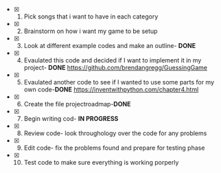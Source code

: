 - [x] 1. Pick songs that i want to have in each category 
- [x] 2.  Brainstorm on how i want my game to be setup
- [x] 3. Look at different example codes and make an outline- **DONE** 
- [x] 4. Evaulated this code and decided if I want to implement it in my project- **DONE**
        https://github.com/brendangregg/GuessingGame
- [x] 5. Evaulated another code to see if I wanted to use some parts for my own code-**DONE**
         https://inventwithpython.com/chapter4.html
- [x] 6. Create the file projectroadmap-**DONE**
- [x] 7. Begin writing cod- **IN PROGRESS**
- [x] 8. Review code- look throughology over the code for any problems 
- [x] 9. Edit code- fix the problems found and prepare for testing phase
- [x] 10. Test code to make sure everything is working porperly
